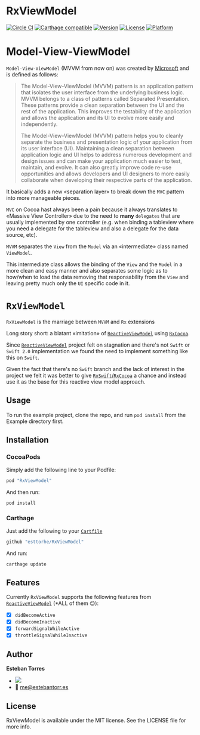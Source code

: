 # RxViewModel

[![Circle CI](https://circleci.com/gh/RxSwiftCommunity/RxViewModel/tree/master.svg?style=svg)](https://circleci.com/gh/RxSwiftCommunity/RxViewModel/tree/master)
[![Carthage compatible](https://img.shields.io/badge/Carthage-compatible-4BC51D.svg?style=flat)](https://github.com/Carthage/Carthage)
[![Version](https://img.shields.io/cocoapods/v/RxViewModel.svg?style=flat)](http://cocoapods.org/pods/RxViewModel)
[![License](https://img.shields.io/cocoapods/l/RxViewModel.svg?style=flat)](http://cocoapods.org/pods/RxViewModel)
[![Platform](https://img.shields.io/cocoapods/p/RxViewModel.svg?style=flat)](http://cocoapods.org/pods/RxViewModel)

# Model-View-ViewModel

`Model-View-ViewModel` (MVVM from now on) was created by [Microsoft][mvvm] and is defined as follows:

>The Model-View-ViewModel (MVVM) pattern is an application pattern that isolates the user interface from the underlying business logic. MVVM belongs to a class of patterns called Separated Presentation. These patterns provide a clean separation between the UI and the rest of the application. This improves the testability of the application and allows the application and its UI to evolve more easily and independently.
>
>The Model-View-ViewModel (MVVM) pattern helps you to cleanly separate the business and presentation logic of your application from its user interface (UI). Maintaining a clean separation between application logic and UI helps to address numerous development and design issues and can make your application much easier to test, maintain, and evolve. It can also greatly improve code re-use opportunities and allows developers and UI designers to more easily collaborate when developing their respective parts of the application.

It basically adds a new «separation layer» to break down the `MVC` pattern into more manageable pieces.

`MVC` on Cocoa hast always been a pain because it always translates to «Massive View Controller» due to the need to __many__ `delegates` that are usually implemented by one controller (e.g. when binding a tableview where you need a delegate for the tableview and also a delegate for the data source, etc).

`MVVM` separates the `View` from the `Model` via an «intermediate» class named `ViewModel`.

This intermediate class allows the binding of the `View` and the `Model` in a more clean and easy manner and also separates some logic as to how/when to load the data removing that responsability from the `View` and leaving pretty much only the `UI` specific code in it.

# `RxViewModel`

`RxViewModel` is the marriage between `MVVM` and `Rx` extensions

Long story short: a blatant «imitation» of [`ReactiveViewModel`][rvm] using [`RxCocoa`][rxcocoa].

Since [`ReactiveViewModel`][rvm] project felt on stagnation and there's not `Swift` or `Swift 2.0` implementation we found the need to implement something like this on `Swift`.

Given the fact that there's no `Swift` branch and the lack of interest in the project we felt it was better to give [`RxSwift`/`RxCocoa`][rxcocoa] a chance and instead use it as the base for this reactive view model approach.

## Usage

To run the example project, clone the repo, and run `pod install` from the Example directory first.

## Installation

### CocoaPods

Simply add the following line to your Podfile:

```ruby
pod "RxViewModel"
```

And then run:

```console
pod install
```

### Carthage

Just add the following to your [`Cartfile`](https://github.com/Carthage/Carthage/blob/master/Documentation/Artifacts.md#cartfile)

```swift
github "esttorhe/RxViewModel"
```

And run:

```console
carthage update
```

## Features

Currently `RxViewModel` supports the following features from [`ReactiveViewModel`][rvm] (*ALL of them :wink:):

- [x] `didBecomeActive`
- [x] `didBecomeInactive`
- [x] `forwardSignalWhileActive`
- [x] `throttleSignalWhileInactive`

## Author

__Esteban Torres__ 

- [![](https://img.shields.io/badge/twitter-esttorhe-brightgreen.svg)](https://twitter.com/esttorhe) 
- :email: me@estebantorr.es

## License

RxViewModel is available under the MIT license. See the LICENSE file for more info.

[rvm]:https://github.com/ReactiveCocoa/ReactiveViewModel
[rxcocoa]:https://github.com/ReactiveX/RxSwift
[mvvm]:http://msdn.microsoft.com/en-us/library/gg430869(v=PandP.40).aspx
